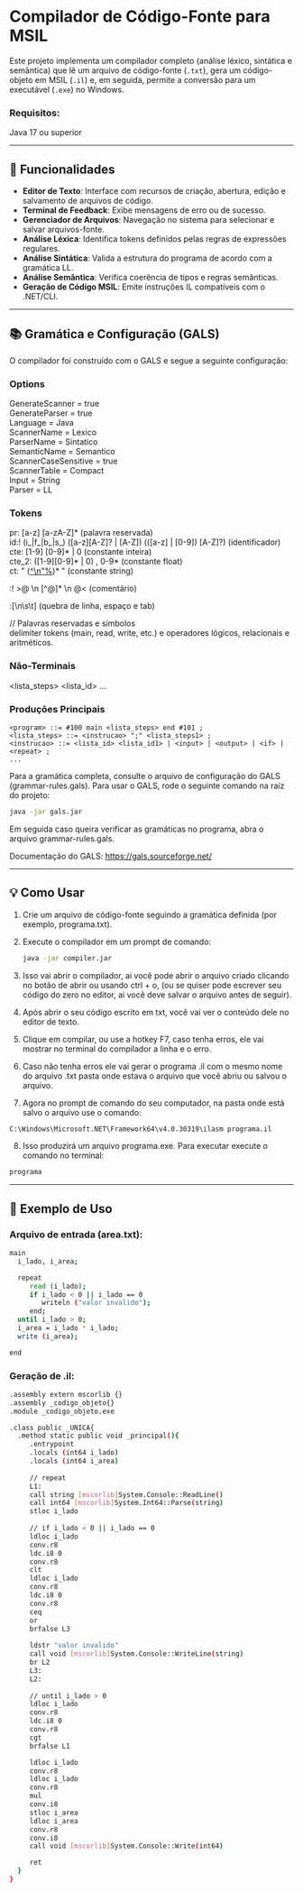 # Compilador de Código-Fonte para MSIL

Este projeto implementa um compilador completo (análise léxico, sintática e semântica) que lê um arquivo de código-fonte (`.txt`), gera um código-objeto em MSIL (`.il`) e, em seguida, permite a conversão para um executável (`.exe`) no Windows.

### Requisitos:

Java 17 ou superior

---

## 🚀 Funcionalidades

- **Editor de Texto**: Interface com recursos de criação, abertura, edição e salvamento de arquivos de código.
- **Terminal de Feedback**: Exibe mensagens de erro ou de sucesso.
- **Gerenciador de Arquivos**: Navegação no sistema para selecionar e salvar arquivos-fonte.
- **Análise Léxica**: Identifica tokens definidos pelas regras de expressões regulares.
- **Análise Sintática**: Valida a estrutura do programa de acordo com a gramática LL.
- **Análise Semântica**: Verifica coerência de tipos e regras semânticas.
- **Geração de Código MSIL**: Emite instruções IL compatíveis com o .NET/CLI.

---

## 📚 Gramática e Configuração (GALS)

O compilador foi construído com o GALS e segue a seguinte configuração:

### Options    
GenerateScanner = true  
GenerateParser = true  
Language = Java  
ScannerName = Lexico  
ParserName = Sintatico  
SemanticName = Semantico  
ScannerCaseSensitive = true  
ScannerTable = Compact  
Input = String  
Parser = LL  


### Tokens    
pr: [a-z] [a-zA-Z]* (palavra reservada)  
id:! (i_|f_|b_|s_) ([a-z][A-Z]? | [A-Z]) (([a-z] | [0-9]) [A-Z]?) (identificador)  
cte: [1-9] [0-9]* | 0 (constante inteira)  
cte_2: ([1-9][0-9]* | 0) , 0-9* (constante float)  
ct: " ([^\n"%](%x))* " (constante string)  


:! >@ \n [^@]* \n @< (comentário)  


:[\n\s\t] (quebra de linha, espaço e tab)  


// Palavras reservadas e símbolos  
delimiter tokens (main, read, write, etc.) e operadores lógicos, relacionais e aritméticos.

### Não-Terminais
<lista_steps>  <lista_id>        ...
### Produções Principais

```bnf
<program> ::= #100 main <lista_steps> end #101 ;
<lista_steps> ::= <instrucao> ";" <lista_steps1> ;
<instrucao> ::= <lista_id> <lista_id1> | <input> | <output> | <if> | <repeat> ;
...
```

Para a gramática completa, consulte o arquivo de configuração do GALS (grammar-rules.gals).
Para usar o GALS, rode o seguinte comando na raíz do projeto:  
```bash
java -jar gals.jar
```
Em seguida caso queira verificar as gramáticas no programa, abra o arquivo grammar-rules.gals.

Documentação do GALS: https://gals.sourceforge.net/

---

## 💡 Como Usar

1. Crie um arquivo de código-fonte seguindo a gramática definida (por exemplo, programa.txt).

2. Execute o compilador em um prompt de comando:
   ```bash
   java -jar compiler.jar
   ```
3. Isso vai abrir o compilador, ai você pode abrir o arquivo criado clicando no botão de abrir ou usando ctrl + o, (ou se quiser pode escrever seu código do zero no editor, ai você deve salvar o arquivo antes de seguir).

4. Após abrir o seu código escrito em txt, você vai ver o conteúdo dele no editor de texto.

5. Clique em compilar, ou use a hotkey F7, caso tenha erros, ele vai mostrar no terminal do compilador a linha e o erro.

6. Caso não tenha erros ele vai gerar o programa .il com o mesmo nome do arquivo .txt pasta onde estava o arquivo que você abriu ou salvou o arquivo.

7. Agora no prompt de comando do seu computador, na pasta onde está salvo o arquivo use o comando:
   
```bash
C:\Windows\Microsoft.NET\Framework64\v4.0.30319\ilasm programa.il
```
8. Isso produzirá um arquivo programa.exe. Para executar execute o comando no terminal:
```bash
programa
```

---

## 📝 Exemplo de Uso

### Arquivo de entrada (area.txt):
```bash
main
  i_lado, i_area;

  repeat
     read (i_lado);
     if i_lado < 0 || i_lado == 0
        writeln ("valor invalido");
     end;
  until i_lado > 0;
  i_area = i_lado * i_lado;
  write (i_area);

end
```
### Geração de .il:
```bash
.assembly extern mscorlib {}
.assembly _codigo_objeto{}
.module _codigo_objeto.exe

.class public _UNICA{
  .method static public void _principal(){
     .entrypoint
     .locals (int64 i_lado)
	 .locals (int64 i_area)
	 
	 // repeat
     L1:
	 call string [mscorlib]System.Console::ReadLine()
     call int64 [mscorlib]System.Int64::Parse(string)
     stloc i_lado
     
	 // if i_lado < 0 || i_lado == 0
	 ldloc i_lado
     conv.r8
     ldc.i8 0
     conv.r8 
     clt
     ldloc i_lado
     conv.r8
     ldc.i8 0
     conv.r8 
     ceq
     or
     brfalse L3
     
	 ldstr "valor invalido"
     call void [mscorlib]System.Console::WriteLine(string)
     br L2  
     L3:
	 L2:
	 
	 // until i_lado > 0
     ldloc i_lado
     conv.r8
     ldc.i8 0
     conv.r8 
     cgt
     brfalse L1        

     ldloc i_lado
     conv.r8
     ldloc i_lado
     conv.r8
     mul
     conv.i8
     stloc i_area
     ldloc i_area
     conv.r8
     conv.i8
     call void [mscorlib]System.Console::Write(int64)

     ret
  }
}
```
